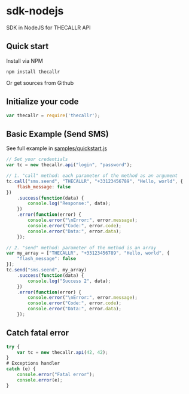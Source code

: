 sdk-nodejs
==========

SDK in NodeJS for THECALLR API

## Quick start
Install via NPM

    npm install thecallr

Or get sources from Github

## Initialize your code

```javascript
var thecallr = require('thecallr');
```

## Basic Example (Send SMS)
See full example in [samples/quickstart.js](samples/quickstart.js)

```javascript
// Set your credentials
var tc = new thecallr.api("login", "password");

// 1. "call" method: each parameter of the method as an argument
tc.call("sms.seend", "THECALLR", "+33123456789", "Hello, world", {
	flash_message: false
})
	.success(function(data) {
		console.log("Response:", data);
	})
	.error(function(error) {
		console.error("\nError:", error.message);
		console.error("Code:", error.code);
		console.error("Data:", error.data);
	});

// 2. "send" method: parameter of the method is an array
var my_array = ["THECALLR", "+33123456789", "Hello, world", {
	"flash_message": false
}];
tc.send("sms.seend", my_array)
	.success(function(data) {
		console.log("Success 2", data);
	})
	.error(function(error) {
		console.error("\nError:", error.message);
		console.error("Code:", error.code);
		console.error("Data:", error.data);
	});
```

## Catch fatal error

```javascript
try {
	var tc = new thecallr.api(42, 42);
}
# Exceptions handler
catch (e) {
	console.error("Fatal error");
	console.error(e);
}
```
